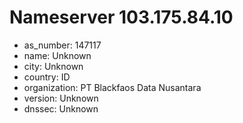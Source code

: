 # Nameserver 103.175.84.10

* as_number: 147117
* name: Unknown
* city: Unknown
* country: ID
* organization: PT Blackfaos Data Nusantara
* version: Unknown
* dnssec: Unknown
